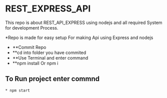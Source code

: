 # REST_EXPRESS_API
This repo is about REST_API_EXPRESS using nodejs and all required System for development Process.

*Repo is made for easy setup For making Api using Express and nodejs
* **Commit Repo
* **cd into folder you have commited
* **Use Terminal and enter command
* **npm install Or npm i
## To Run project enter commnd
    * npm start 
